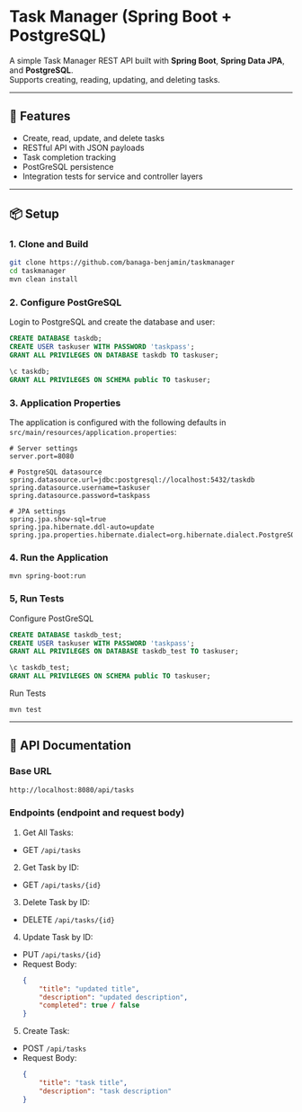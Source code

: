 # Task Manager (Spring Boot + PostgreSQL)

A simple Task Manager REST API built with **Spring Boot**, **Spring Data JPA**, and **PostgreSQL**.  
Supports creating, reading, updating, and deleting tasks.

---

## 🚀 Features
- Create, read, update, and delete tasks
- RESTful API with JSON payloads
- Task completion tracking
- PostGreSQL persistence
- Integration tests for service and controller layers

---

## 📦 Setup

### 1. Clone and Build
```bash
git clone https://github.com/banaga-benjamin/taskmanager
cd taskmanager
mvn clean install
```

### 2. Configure PostGreSQL
Login to PostgreSQL and create the database and user:
```sql
CREATE DATABASE taskdb;
CREATE USER taskuser WITH PASSWORD 'taskpass';
GRANT ALL PRIVILEGES ON DATABASE taskdb TO taskuser;

\c taskdb;
GRANT ALL PRIVILEGES ON SCHEMA public TO taskuser;
```

### 3. Application Properties
The application is configured with the following defaults in
`src/main/resources/application.properties`:
```
# Server settings
server.port=8080

# PostgreSQL datasource
spring.datasource.url=jdbc:postgresql://localhost:5432/taskdb
spring.datasource.username=taskuser
spring.datasource.password=taskpass

# JPA settings
spring.jpa.show-sql=true
spring.jpa.hibernate.ddl-auto=update
spring.jpa.properties.hibernate.dialect=org.hibernate.dialect.PostgreSQLDialect
```

### 4. Run the Application
```
mvn spring-boot:run
```

### 5, Run Tests
Configure PostGreSQL
```sql
CREATE DATABASE taskdb_test;
CREATE USER taskuser WITH PASSWORD 'taskpass';
GRANT ALL PRIVILEGES ON DATABASE taskdb_test TO taskuser;

\c taskdb_test;
GRANT ALL PRIVILEGES ON SCHEMA public TO taskuser;
```

Run Tests

```
mvn test
```

---

## 📖 API Documentation

### Base URL
```bash
http://localhost:8080/api/tasks
```

### Endpoints (endpoint and request body)

1. Get All Tasks:
- GET `/api/tasks`

2. Get Task by ID:
- GET `/api/tasks/{id}`

3. Delete Task by ID:
- DELETE `/api/tasks/{id}`

4. Update Task by ID:
- PUT `/api/tasks/{id}`
- Request Body:
    ```json
    {
        "title": "updated title",
        "description": "updated description",
        "completed": true / false
    }
    ```

5. Create Task:
- POST `/api/tasks`
- Request Body:
    ```json
    {
        "title": "task title",
        "description": "task description"
    }
    ```
